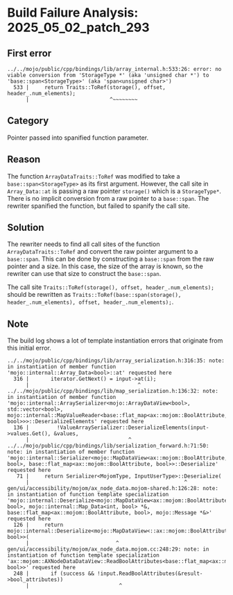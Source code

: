 # Build Failure Analysis: 2025_05_02_patch_293

## First error

```
../../mojo/public/cpp/bindings/lib/array_internal.h:533:26: error: no viable conversion from 'StorageType *' (aka 'unsigned char *') to 'base::span<StorageType>' (aka 'span<unsigned char>')
  533 |     return Traits::ToRef(storage(), offset, header_.num_elements);
      |                          ^~~~~~~~~
```

## Category
Pointer passed into spanified function parameter.

## Reason
The function `ArrayDataTraits::ToRef` was modified to take a `base::span<StorageType>` as its first argument. However, the call site in `Array_Data::at` is passing a raw pointer `storage()` which is a `StorageType*`. There is no implicit conversion from a raw pointer to a `base::span`. The rewriter spanified the function, but failed to spanify the call site.

## Solution
The rewriter needs to find all call sites of the function `ArrayDataTraits::ToRef` and convert the raw pointer argument to a `base::span`. This can be done by constructing a `base::span` from the raw pointer and a size. In this case, the size of the array is known, so the rewriter can use that size to construct the `base::span`.

The call site `Traits::ToRef(storage(), offset, header_.num_elements);`
should be rewritten as `Traits::ToRef(base::span(storage(), header_.num_elements), offset, header_.num_elements);`.

## Note
The build log shows a lot of template instantiation errors that originate from this initial error.
```
../../mojo/public/cpp/bindings/lib/array_serialization.h:316:35: note: in instantiation of member function 'mojo::internal::Array_Data<bool>::at' requested here
  316 |       iterator.GetNext() = input->at(i);
      |                                   ^
../../mojo/public/cpp/bindings/lib/map_serialization.h:136:32: note: in instantiation of member function 'mojo::internal::ArraySerializer<mojo::ArrayDataView<bool>, std::vector<bool>, mojo::internal::MapValueReader<base::flat_map<ax::mojom::BoolAttribute, bool>>>::DeserializeElements' requested here
  136 |         !ValueArraySerializer::DeserializeElements(input->values.Get(), &values,
      |                                ^
../../mojo/public/cpp/bindings/lib/serialization_forward.h:71:50: note: in instantiation of member function 'mojo::internal::Serializer<mojo::MapDataView<ax::mojom::BoolAttribute, bool>, base::flat_map<ax::mojom::BoolAttribute, bool>>::Deserialize' requested here
   71 |     return Serializer<MojomType, InputUserType>::Deserialize(
      |                                                  ^
gen/ui/accessibility/mojom/ax_node_data.mojom-shared.h:126:28: note: in instantiation of function template specialization 'mojo::internal::Deserialize<mojo::MapDataView<ax::mojom::BoolAttribute, bool>, mojo::internal::Map_Data<int, bool> *&, base::flat_map<ax::mojom::BoolAttribute, bool>, mojo::Message *&>' requested here
  126 |     return mojo::internal::Deserialize<mojo::MapDataView<::ax::mojom::BoolAttribute, bool>>(
      |                            ^
gen/ui/accessibility/mojom/ax_node_data.mojom.cc:248:29: note: in instantiation of function template specialization 'ax::mojom::AXNodeDataDataView::ReadBoolAttributes<base::flat_map<ax::mojom::BoolAttribute, bool>>' requested here
  248 |       if (success && !input.ReadBoolAttributes(&result->bool_attributes))
      |                             ^